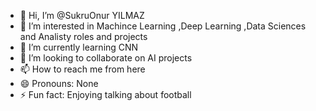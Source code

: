 - 👋 Hi, I’m @SukruOnur YILMAZ
- 👀 I’m interested in Machince Learning ,Deep Learning ,Data Sciences and Analisty roles and projects 
- 🌱 I’m currently learning CNN 
- 💞️ I’m looking to collaborate on AI projects
- 📫 How to reach me from here
- 😄 Pronouns: None
- ⚡ Fun fact: Enjoying talking about football

<!---
SukruOnurYLMZ/SukruOnurYLMZ is a ✨ special ✨ repository because its `README.md` (this file) appears on your GitHub profile.
You can click the Preview link to take a look at your changes.
--->
